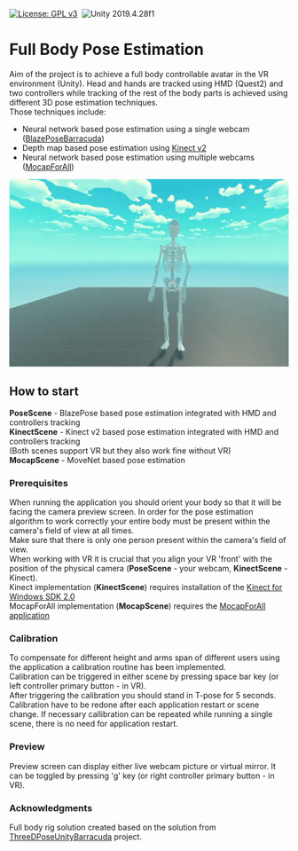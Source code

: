 [![License: GPL v3](https://img.shields.io/badge/License-GPLv3-blue.svg)](https://www.gnu.org/licenses/gpl-3.0)&nbsp;
<img src="https://img.shields.io/badge/Unity-2019.4.28f1-blue.svg?style=flat-round" alt="Unity 2019.4.28f1">

# Full Body Pose Estimation

Aim of the project is to achieve a full body controllable avatar in the VR environment (Unity). Head and hands are tracked using HMD (Quest2) and two controllers while tracking of the rest of the body parts is achieved using different 3D pose estimation techniques.  
Those techniques include:  
- Neural network based pose estimation using a single webcam ([BlazePoseBarracuda](https://github.com/creativeIKEP/BlazePoseBarracuda))
- Depth map based pose estimation using [Kinect v2](https://developer.microsoft.com/en-us/windows/kinect/)
- Neural network based pose estimation using multiple webcams ([MocapForAll](https://vrlab.akiya-souken.co.jp/en/product))

<img src="bones.gif" width="600" height="338" />  

## How to start

**PoseScene** - BlazePose based pose estimation integrated with HMD and controllers tracking  
**KinectScene** - Kinect v2 based pose estimation integrated with HMD and controllers tracking  
(Both scenes support VR but they also work fine without VR)  
**MocapScene** - MoveNet based pose estimation

### Prerequisites

When running the application you should orient your body so that it will be facing the camera preview screen. In order for the pose estimation algorithm to work correctly your entire body must be present within the camera's field of view at all times.  
Make sure that there is only one person present within the camera's field of view.  
When working with VR it is crucial that you align your VR 'front' with the position of the physical camera (**PoseScene** - your webcam, **KinectScene** - Kinect).  
Kinect implementation (**KinectScene**) requires installation of the [Kinect for Windows SDK 2.0](https://www.microsoft.com/en-us/download/details.aspx?id=44561)  
MocapForAll implementation (**MocapScene**) requires the [MocapForAll application](https://store.steampowered.com/app/1759710/MocapForAll/)

### Calibration

To compensate for different height and arms span of different users using the application a calibration routine has been implemented.  
Calibration can be triggered in either scene by pressing space bar key (or left controller primary button - in VR).  
After triggering the calibration you should stand in T-pose for 5 seconds.  
Calibration have to be redone after each application restart or scene change. If necessary callibration can be repeated while running a single scene, there is no need for application restart.  

### Preview

Preview screen can display either live webcam picture or virtual mirror. It can be toggled by pressing 'g' key (or right controller primary button - in VR). 

### Acknowledgments
Full body rig solution created based on the solution from [ThreeDPoseUnityBarracuda](https://github.com/digital-standard/ThreeDPoseUnityBarracuda) project.
